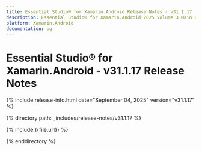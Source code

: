 ```yaml
---
title: Essential Studio® for Xamarin.Android Release Notes - v31.1.17
description: Essential Studio® for Xamarin.Android 2025 Volume 3 Main Release - Release Notes - v31.1.17
platform: Xamarin.Android
documentation: ug
---
```


# Essential Studio® for Xamarin.Android - v31.1.17 Release Notes 

{% include release-info.html date="September 04, 2025"  version="v31.1.17" %}

{% directory path: _includes/release-notes/v31.1.17 %}

{% include {{file.url}} %}

{% enddirectory %}